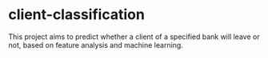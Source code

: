 ﻿# client-classification

This project aims to predict whether a client of a specified bank will leave or not, based on feature analysis and machine learning.
